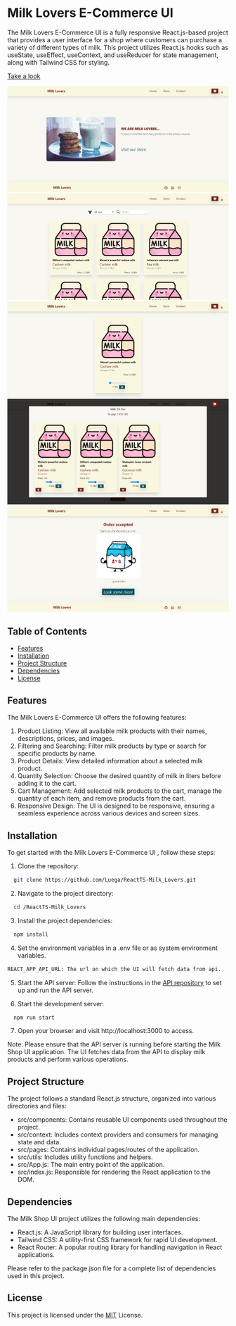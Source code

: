 # Milk Lovers E-Commerce UI

The Milk Lovers E-Commerce UI is a fully responsive React.js-based project that provides a user interface for a shop where customers can purchase a variety of different types of milk. This project utilizes React.js hooks such as useState, useEffect, useContext, and useReducer for state management, along with Tailwind CSS for styling.

[Take a look]()

![My Image](screenshot/screenshot1.png)
![My Image](screenshot/screenshot2.png)
![My Image](screenshot/screenshot3.png)
![My Image](screenshot/screenshot4.png)
![My Image](screenshot/screenshot5.png)

## Table of Contents

- [Features](#Features)
- [Installation](#Installation)
- [Project Structure](#ProjectStructure)
- [Dependencies](#Dependencies)
- [License](#license)

## Features

The Milk Lovers E-Commerce UI offers the following features:

1. Product Listing: View all available milk products with their names, descriptions, prices, and images.
2. Filtering and Searching: Filter milk products by type or search for specific products by name.
3. Product Details: View detailed information about a selected milk product.
4. Quantity Selection: Choose the desired quantity of milk in liters before adding it to the cart.
5. Cart Management: Add selected milk products to the cart, manage the quantity of each item, and remove products from the cart.
6. Responsive Design: The UI is designed to be responsive, ensuring a seamless experience across various devices and screen sizes.

## Installation

To get started with the Milk Lovers E-Commerce UI , follow these steps:

1. Clone the repository:

```bash
  git clone https://github.com/Luega/ReactTS-Milk_Lovers.git
```

2. Navigate to the project directory:

```bash
  cd /ReactTS-Milk_Lovers
```

3. Install the project dependencies:

```bash
  npm install
```

4. Set the environment variables in a .env file or as system environment variables.

```bash
REACT_APP_API_URL: The url on which the UI will fetch data from api.
```

5. Start the API server: Follow the instructions in the [API repository](https://github.com/Luega/ExpressTS-Milk_Lovers.git) to set up and run the API server.

6. Start the development server:

```bash
  npm run start
```

7. Open your browser and visit http://localhost:3000 to access.

Note: Please ensure that the API server is running before starting the Milk Shop UI application. The UI fetches data from the API to display milk products and perform various operations.

## Project Structure

The project follows a standard React.js structure, organized into various directories and files:

- src/components: Contains reusable UI components used throughout the project.
- src/context: Includes context providers and consumers for managing state and data.
- src/pages: Contains individual pages/routes of the application.
- src/utils: Includes utility functions and helpers.
- src/App.js: The main entry point of the application.
- src/index.js: Responsible for rendering the React application to the DOM.

## Dependencies

The Milk Shop UI project utilizes the following main dependencies:

- React.js: A JavaScript library for building user interfaces.
- Tailwind CSS: A utility-first CSS framework for rapid UI development.
- React Router: A popular routing library for handling navigation in React applications.

Please refer to the package.json file for a complete list of dependencies used in this project.

## License

This project is licensed under the [MIT](https://choosealicense.com/licenses/mit/) License.
